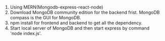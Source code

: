 1. Using MERN(Mongodb-express-react-node) 
2. Download MongoDB community edition for the backend frist. MongoDB compass is the GUI for MongoDB.
3. npm install for frontend and backend to get all the dependency.
4. Start local server of MongoDB and then start express by command 'node index.js'.
